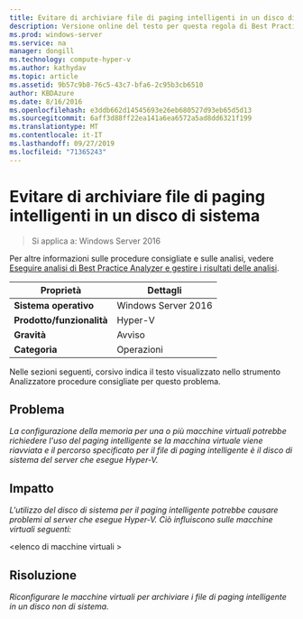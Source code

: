 ```yaml
---
title: Evitare di archiviare file di paging intelligenti in un disco di sistema
description: Versione online del testo per questa regola di Best Practices Analyzer.
ms.prod: windows-server
ms.service: na
manager: dongill
ms.technology: compute-hyper-v
ms.author: kathydav
ms.topic: article
ms.assetid: 9b57c9b8-76c5-43c7-bfa6-2c95b3cb6510
author: KBDAzure
ms.date: 8/16/2016
ms.openlocfilehash: e3ddb662d14545693e26eb680527d93eb65d5d13
ms.sourcegitcommit: 6aff3d88ff22ea141a6ea6572a5ad8dd6321f199
ms.translationtype: MT
ms.contentlocale: it-IT
ms.lasthandoff: 09/27/2019
ms.locfileid: "71365243"
---
```

# <a name="avoid-storing-smart-paging-files-on-a-system-disk"></a>Evitare di archiviare file di paging intelligenti in un disco di sistema

>Si applica a: Windows Server 2016

Per altre informazioni sulle procedure consigliate e sulle analisi, vedere [Eseguire analisi di Best Practice Analyzer e gestire i risultati delle analisi](https://go.microsoft.com/fwlink/p/?LinkID=223177).  
  
|Proprietà|Dettagli|  
|-|-|  
|**Sistema operativo**|Windows Server 2016|  
|**Prodotto/funzionalità**|Hyper-V|  
|**Gravità**|Avviso|  
|**Categoria**|Operazioni|  
  
Nelle sezioni seguenti, corsivo indica il testo visualizzato nello strumento Analizzatore procedure consigliate per questo problema.  
  
## <a name="issue"></a>Problema  
*La configurazione della memoria per una o più macchine virtuali potrebbe richiedere l'uso del paging intelligente se la macchina virtuale viene riavviata e il percorso specificato per il file di paging intelligente è il disco di sistema del server che esegue Hyper-V.*  
  
## <a name="impact"></a>Impatto  
*L'utilizzo del disco di sistema per il paging intelligente potrebbe causare problemi al server che esegue Hyper-V. Ciò influiscono sulle macchine virtuali seguenti:*  
  
\<elenco di macchine virtuali >  
  
## <a name="resolution"></a>Risoluzione  
*Riconfigurare le macchine virtuali per archiviare i file di paging intelligente in un disco non di sistema.*  
  


